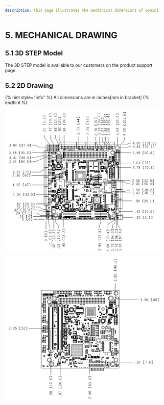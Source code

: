 ```yaml
---
description: This page illustrates the mechanical dimensions of Gemini Carrier card
---
```


# 5. MECHANICAL DRAWING

## 5.1 3D STEP Model

The 3D STEP model is available to our customers on the product support page.

## 5.2 2D Drawing

{% hint style="info" %}
All dimensions are in inches\[mm in bracket\]
{% endhint %}

![](../../.gitbook/assets/image%20%28261%29.png)

![](../../.gitbook/assets/image%20%28269%29.png)

